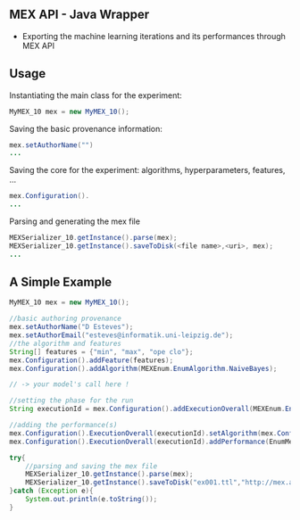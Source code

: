 ## MEX API - Java Wrapper

* Exporting the machine learning iterations and its performances through MEX API

## Usage

Instantiating the main class for the experiment:

```java
MyMEX_10 mex = new MyMEX_10();
```
Saving the basic provenance information:
```java
mex.setAuthorName("")
...
```
Saving the core for the experiment: algorithms, hyperparameters, features, ...
```java
mex.Configuration().
...
```
Parsing and generating the mex file
```java
MEXSerializer_10.getInstance().parse(mex);
MEXSerializer_10.getInstance().saveToDisk(<file name>,<uri>, mex);
...
```


## A Simple Example

```java      
MyMEX_10 mex = new MyMEX_10();

//basic authoring provenance
mex.setAuthorName("D Esteves");
mex.setAuthorEmail("esteves@informatik.uni-leipzig.de");
//the algorithm and features
String[] features = {"min", "max", "ope clo"};
mex.Configuration().addFeature(features);
mex.Configuration().addAlgorithm(MEXEnum.EnumAlgorithm.NaiveBayes);

// -> your model's call here !

//setting the phase for the run
String executionId = mex.Configuration().addExecutionOverall(MEXEnum.EnumPhase.TEST);

//adding the performance(s)
mex.Configuration().ExecutionOverall(executionId).setAlgorithm(mex.Configuration().Algorithm(EnumAlgorithm.NaiveBayes));
mex.Configuration().ExecutionOverall(executionId).addPerformance(EnumMeasures.ACCURACY.toString(), .96);

try{
    //parsing and saving the mex file
    MEXSerializer_10.getInstance().parse(mex);
    MEXSerializer_10.getInstance().saveToDisk("ex001.ttl","http://mex.aksw.org/examples/001/", mex);
}catch (Exception e){
    System.out.println(e.toString());
}
